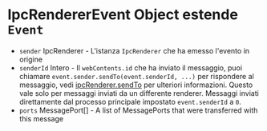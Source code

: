 # IpcRendererEvent Object estende `Event`

* `sender` IpcRenderer - L'istanza `IpcRenderer` che ha emesso l'evento in origine
* `senderId` Intero - Il `webContents.id` che ha inviato il messaggio, puoi chiamare `event.sender.sendTo(event.senderId, ...)` per rispondere al messaggio, vedi [ipcRenderer.sendTo][ipc-renderer-sendto] per ulteriori informazioni. Questo vale solo per messaggi inviati da un differente renderer. Messaggi inviati direttamente dal processo principale impostato `event.senderId` a `0`.
* `ports` MessagePort[] - A list of MessagePorts that were transferred with this message

[ipc-renderer-sendto]: ../ipc-renderer.md#ipcrenderersendtowebcontentsid-channel-args
